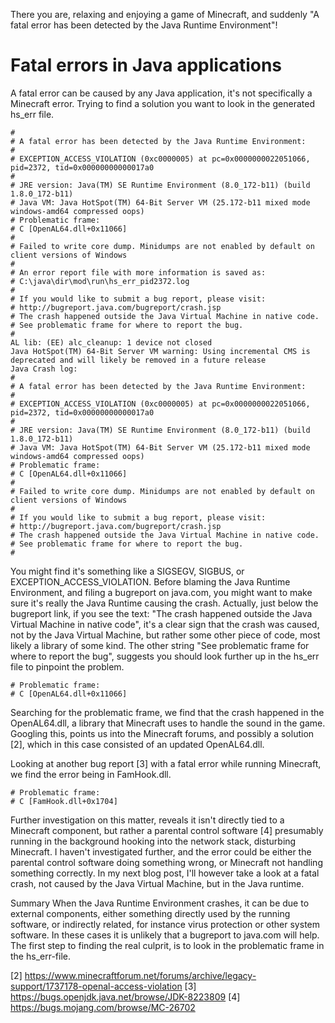 There you are, relaxing and enjoying a game of Minecraft, and suddenly "A fatal error has been detected by the Java Runtime Environment"!

# Fatal errors in Java applications
A fatal error can be caused by any Java application, it's not specifically a Minecraft error. Trying to find a solution you want to look in the generated hs_err file.

```
#
# A fatal error has been detected by the Java Runtime Environment:
#
# EXCEPTION_ACCESS_VIOLATION (0xc0000005) at pc=0x0000000022051066, pid=2372, tid=0x00000000000017a0
#
# JRE version: Java(TM) SE Runtime Environment (8.0_172-b11) (build 1.8.0_172-b11)
# Java VM: Java HotSpot(TM) 64-Bit Server VM (25.172-b11 mixed mode windows-amd64 compressed oops)
# Problematic frame:
# C [OpenAL64.dll+0x11066]
#
# Failed to write core dump. Minidumps are not enabled by default on client versions of Windows
#
# An error report file with more information is saved as:
# C:\java\dir\mod\run\hs_err_pid2372.log
#
# If you would like to submit a bug report, please visit:
# http://bugreport.java.com/bugreport/crash.jsp
# The crash happened outside the Java Virtual Machine in native code.
# See problematic frame for where to report the bug.
#
AL lib: (EE) alc_cleanup: 1 device not closed
Java HotSpot(TM) 64-Bit Server VM warning: Using incremental CMS is deprecated and will likely be removed in a future release
Java Crash log:
#
# A fatal error has been detected by the Java Runtime Environment:
#
# EXCEPTION_ACCESS_VIOLATION (0xc0000005) at pc=0x0000000022051066, pid=2372, tid=0x00000000000017a0
#
# JRE version: Java(TM) SE Runtime Environment (8.0_172-b11) (build 1.8.0_172-b11)
# Java VM: Java HotSpot(TM) 64-Bit Server VM (25.172-b11 mixed mode windows-amd64 compressed oops)
# Problematic frame:
# C [OpenAL64.dll+0x11066]
#
# Failed to write core dump. Minidumps are not enabled by default on client versions of Windows
#
# If you would like to submit a bug report, please visit:
# http://bugreport.java.com/bugreport/crash.jsp
# The crash happened outside the Java Virtual Machine in native code.
# See problematic frame for where to report the bug.
#
```

You might find it's something like a SIGSEGV, SIGBUS, or EXCEPTION_ACCESS_VIOLATION. Before blaming the Java Runtime Environment, and filing a bugreport on java.com, you might want to make sure it's really the Java Runtime causing the crash. Actually, just below the bugreport link, if you see the text: "The crash happened outside the Java Virtual Machine in native code", it's a clear sign that the crash was caused, not by the Java Virtual Machine, but rather some other piece of code, most likely a library of some kind. The other string "See problematic frame for where to report the bug", suggests you should look further up in the hs_err file to pinpoint the problem. 

```
# Problematic frame:
# C [OpenAL64.dll+0x11066]
```

Searching for the problematic frame, we find that the crash happened in the OpenAL64.dll, a library that Minecraft uses to handle the sound in the game. Googling this, points us into the Minecraft forums, and possibly a solution [2], which in this case consisted of an updated OpenAL64.dll. 

Looking at another bug report [3] with a fatal error while running Minecraft, we find the error being in FamHook.dll. 
```
# Problematic frame:
# C [FamHook.dll+0x1704]
```

Further investigation on this matter, reveals it isn't directly tied to a Minecraft component, but rather a parental control software [4] presumably running in the background hooking into the network stack, disturbing Minecraft. I haven't investigated further, and the error could be either the parental control software doing something wrong, or Minecraft not handling something correctly. In my next blog post, I'll however take a look at a fatal crash, not caused by the Java Virtual Machine, but in the Java runtime.

Summary
When the Java Runtime Environment crashes, it can be due to external components, either something directly used by the running software, or indirectly related, for instance virus protection or other system software. In these cases it is unlikely that a bugreport to java.com will help. The first step to finding the real culprit, is to look in the problematic frame in the hs_err-file.

[2] https://www.minecraftforum.net/forums/archive/legacy-support/1737178-openal-access-violation
[3] https://bugs.openjdk.java.net/browse/JDK-8223809
[4] https://bugs.mojang.com/browse/MC-26702
